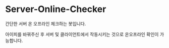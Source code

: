 # Server-Online-Checker

간단한 서버 온 오프라인 체크하는 봇입니다.

아이피를 바꿔주신 후 서버 및 클라이언트에서 작동시키는 것으로 온오프라인 확인이 가능합니다.
